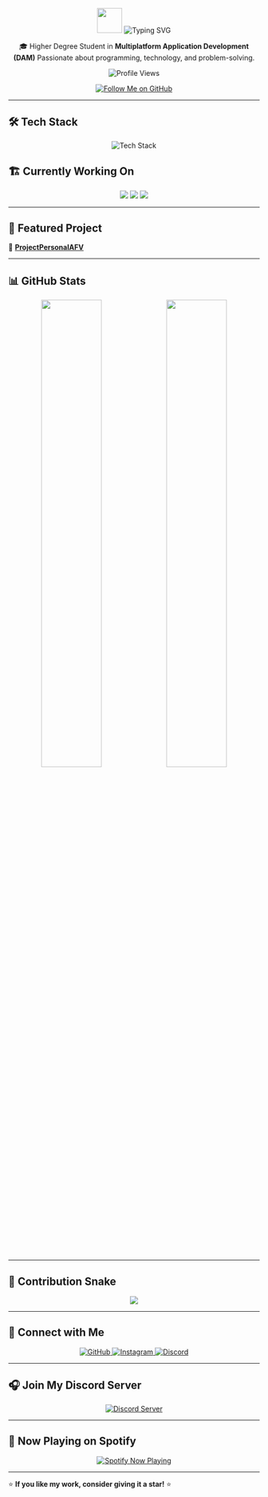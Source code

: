 <p align="center">
  <img src="https://media.giphy.com/media/hvRJCLFzcasrR4ia7z/giphy.gif" width="50px">
  <img src="https://readme-typing-svg.herokuapp.com?font=Fira+Code&pause=1000&color=36BCF7&center=true&width=435&lines=Welcome+to+my+profile!" alt="Typing SVG">
</p>

<p align="center">
  🎓 Higher Degree Student in <strong>Multiplatform Application Development (DAM)</strong>  
  Passionate about programming, technology, and problem-solving.  
</p>

<p align="center">
  <img src="https://komarev.com/ghpvc/?username=Arnaldo0502&label=Profile%20Views&color=blue&style=for-the-badge" alt="Profile Views" />
</p>

<p align="center">
  <a href="https://github.com/Arnaldo0502">
    <img src="https://img.shields.io/badge/Follow%20Me%20on%20GitHub-181717?style=for-the-badge&logo=github&logoColor=white" alt="Follow Me on GitHub" />
  </a>
</p>

---

## 🛠 Tech Stack  
<p align="center">
  <img src="https://skillicons.dev/icons?i=java,html,css,js,mysql,vscode,linux" alt="Tech Stack" />
</p>

## 🏗 Currently Working On  
<p align="center">
  <img src="https://img.shields.io/badge/Code-Java-informational?style=for-the-badge&logo=java&color=red">
  <img src="https://img.shields.io/badge/Editor-VS%20Code-blue?style=for-the-badge&logo=visualstudiocode">
  <img src="https://img.shields.io/badge/OS-Linux-informational?style=for-the-badge&logo=linux&color=yellow">
</p>

---

## 🚀 Featured Project  
🔗 **[ProjectPersonalAFV](https://github.com/Arnaldo0502/ProjectPersonalAFV)**  

---

## 📊 GitHub Stats  
<p align="center">
  <img src="https://github-profile-summary-cards.vercel.app/api/cards/stats?username=arnaldo0502&theme=github_dark" width="49%">
  <img src="https://github-profile-summary-cards.vercel.app/api/cards/repos-per-language?username=arnaldo0502&theme=github_dark" width="49%">
</p>



---

## 🐍 Contribution Snake  
<p align="center">
  <img src="https://github.com/Arnaldo0502/Arnaldo0502/blob/output/github-contribution-grid-snake.svg" />
</p>

---

## 📡 Connect with Me  
<p align="center">
  <a href="https://github.com/Arnaldo0502">
    <img src="https://img.shields.io/badge/GitHub-181717?style=for-the-badge&logo=github&logoColor=white" alt="GitHub" />
  </a>
  <a href="https://www.instagram.com/arnau_fivi_/">
    <img src="https://img.shields.io/badge/Instagram-E4405F?style=for-the-badge&logo=instagram&logoColor=white" alt="Instagram" />
  </a>
  <a href="https://discord.com/users/arnaldo0502">
    <img src="https://img.shields.io/badge/Discord-5865F2?style=for-the-badge&logo=discord&logoColor=white" alt="Discord" />
  </a>
</p>

---

## 🎧 Join My Discord Server  
<p align="center">
  <a href="https://discord.gg/U7yHAQVwDa">
    <img src="https://img.shields.io/badge/Join%20My%20Server-5865F2?style=for-the-badge&logo=discord&logoColor=white" alt="Discord Server" />
  </a>
</p>

---

## 🎵 Now Playing on Spotify  
<p align="center">
  <a href="https://spotify-github-profile.kittinanx.com/api/view?uid=quelo0502&redirect=true">
    <img src="https://spotify-github-profile.kittinanx.com/api/view?uid=quelo0502&cover_image=true&theme=default&show_offline=true&background_color=121212&interchange=false" alt="Spotify Now Playing" />
  </a>
</p>

---

⭐ **If you like my work, consider giving it a star!** ⭐
